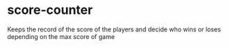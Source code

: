 # score-counter
Keeps the record of the score of the players and decide who wins or loses depending on the max score of game

